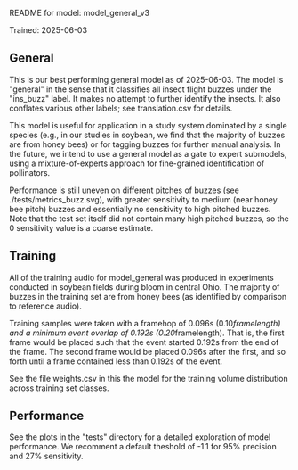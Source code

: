 README for model: model_general_v3

Trained: 2025-06-03

## General
This is our best performing general model as of 2025-06-03. The model is "general" in the sense that it classifies all insect flight buzzes under the "ins_buzz" label. It makes no attempt to further identify the insects. It also conflates various other labels; see translation.csv for details.

This model is useful for application in a study system dominated by a single species (e.g., in our studies in soybean, we find that the majority of buzzes are from honey bees) or for tagging buzzes for further manual analysis. In the future, we intend to use a general model as a gate to expert submodels, using a mixture-of-experts approach for fine-grained identification of pollinators.

Performance is still uneven on different pitches of buzzes (see ./tests/metrics_buzz.svg), with greater sensitivity to medium (near honey bee pitch) buzzes and essentially no sensitivity to high pitched buzzes. Note that the test set itself did not contain many high pitched buzzes, so the 0 sensitivity value is a coarse estimate.

## Training
All of the training audio for model_general was produced in experiments conducted in soybean fields during bloom in central Ohio. The majority of buzzes in the training set are from honey bees (as identified by comparison to reference audio).

Training samples were taken with a framehop of 0.096s (0.10*framelength) and a minimum event overlap of 0.192s (0.20*framelength). That is, the first frame would be placed such that the event started 0.192s from the end of the frame. The second frame would be placed 0.096s after the first, and so forth until a frame contained less than 0.192s of the event.

See the file weights.csv in this the model for the training volume distribution across training set classes.


## Performance
See the plots in the "tests" directory for a detailed exploration of model performance. We recomment a default theshold of -1.1 for 95% precision and 27% sensitivity.
